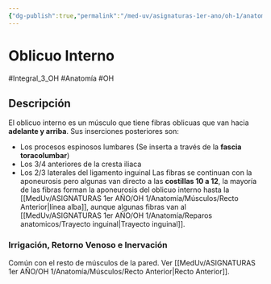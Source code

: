 ```yaml
---
{"dg-publish":true,"permalink":"/med-uv/asignaturas-1er-ano/oh-1/anatomia/musculos/oblicuo-interno/"}
---
```


# Oblicuo Interno
#Integral_3_OH #Anatomía #OH
## Descripción
El oblicuo interno es un músculo que tiene fibras oblicuas que van hacia **adelante y arriba**. Sus inserciones posteriores son:
- Los procesos espinosos lumbares (Se inserta a través de la **fascia toracolumbar**)
- Los 3/4 anteriores de la cresta iliaca
- Los 2/3 laterales del ligamento inguinal
Las fibras se continuan con la aponeurosis pero algunas van directo a las **costillas 10 a 12**, la mayoría de las fibras forman la aponeurosis del oblicuo interno hasta la [[MedUv/ASIGNATURAS 1er AÑO/OH 1/Anatomía/Músculos/Recto Anterior\|línea alba]], aunque algunas fibras van al [[MedUv/ASIGNATURAS 1er AÑO/OH 1/Anatomía/Reparos anatomicos/Trayecto inguinal\|Trayecto inguinal]].
### Irrigación, Retorno Venoso e Inervación
Común con el resto de músculos de la pared. Ver [[MedUv/ASIGNATURAS 1er AÑO/OH 1/Anatomía/Músculos/Recto Anterior\|Recto Anterior]].
